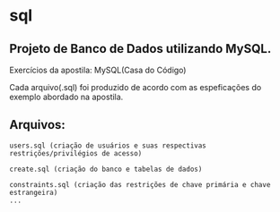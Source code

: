# sql
## Projeto de Banco de Dados utilizando MySQL.
 Exercícios da apostila: MySQL(Casa do Código)
 
 Cada arquivo(.sql) foi produzido de acordo com as espeficações do exemplo abordado na apostila.
  
## Arquivos: 
  
    users.sql (criação de usuários e suas respectivas restrições/privilégios de acesso)
    
    create.sql (criação do banco e tabelas de dados)
    
    constraints.sql (criação das restrições de chave primária e chave estrangeira)
    ...
 
  
 
 
